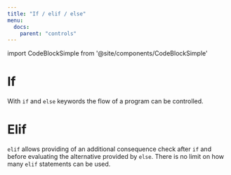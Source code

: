 ```yaml
---
title: "If / elif / else"
menu:
  docs:
    parent: "controls"
---
```

import CodeBlockSimple from '@site/components/CodeBlockSimple'

# If
With `if` and `else` keywords the flow of a program can be controlled.

<CodeBlockSimple input='a="test"
if (a.type() == "STRING")
puts("is a string")
else
puts("is not a string")
end' output='is a string' />

# Elif
`elif` allows providing of an additional consequence check  after `if` and before evaluating the alternative provided by `else`. There is no limit on how many `elif` statements can be used.

<CodeBlockSimple input='a = "test"
if (a.type() == "BOOLEAN")
puts("is a boolean")
elif (a.type() == "STRING")
puts("is a string")
else
puts("i have no idea")
end' output='is a string' />